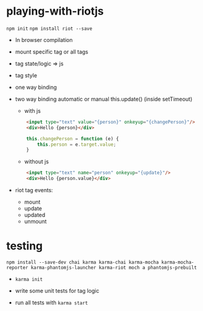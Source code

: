 # playing-with-riotjs

`npm init`
`npm install riot --save`

- In browser compilation
- mount specific tag or all tags
- tag state/logic => js
- tag style
- one way binding
- two way binding automatic or manual this.update() (inside setTimeout)
    - with js
    ```html
        <input type="text" value="{person}" onkeyup="{changePerson}"/>
      	<div>Hello {person}</div>
    ```
    ```js
        this.changePerson = function (e) {
            this.person = e.target.value;
        }
    ```
    
    - without js
    ```html
        <input type="text" name="person" onkeyup="{update}"/>
        <div>Hello {person.value}</div>
    ```
        
- riot tag events:
    - mount
    - update
    - updated
    - unmount
    
# testing
`npm install --save-dev chai karma karma-chai karma-mocha karma-mocha-reporter karma-phantomjs-launcher karma-riot moch
 a phantomjs-prebuilt`
 
- `karma init`

- write some unit tests for tag logic

- run all tests with `karma start`